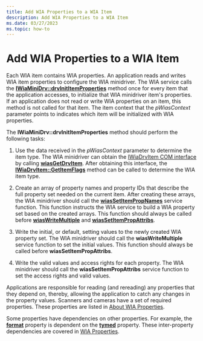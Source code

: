 ```yaml
---
title: Add WIA Properties to a WIA Item
description: Add WIA Properties to a WIA Item
ms.date: 03/27/2023
ms.topic: how-to
---
```


# Add WIA Properties to a WIA Item

Each WIA item contains WIA properties. An application reads and writes WIA item properties to configure the WIA minidriver. The WIA service calls the [**IWiaMiniDrv::drvInitItemProperties**](/windows-hardware/drivers/ddi/wiamindr_lh/nf-wiamindr_lh-iwiaminidrv-drvinititemproperties) method once for every item that the application accesses, to initialize that WIA minidriver item's properties. If an application does not read or write WIA properties on an item, this method is not called for that item. The item context that the *pWiasContext* parameter points to indicates which item will be initialized with WIA properties.

The **IWiaMiniDrv::drvInitItemProperties** method should perform the following tasks:

1. Use the data received in the *pWiasContext* parameter to determine the item type. The WIA minidriver can obtain the [IWiaDrvItem COM interface](iwiadrvitem-com-interface.md) by calling [**wiasGetDrvItem**](/windows-hardware/drivers/ddi/wiamdef/nf-wiamdef-wiasgetdrvitem). After obtaining this interface, the [**IWiaDrvItem::GetItemFlags**](/windows-hardware/drivers/ddi/wiamindr_lh/nf-wiamindr_lh-iwiadrvitem-getitemflags) method can be called to determine the WIA item type.

1. Create an array of property names and property IDs that describe the full property set needed on the current item. After creating these arrays, the WIA minidriver should call the [**wiasSetItemPropNames**](/windows-hardware/drivers/ddi/wiamdef/nf-wiamdef-wiassetitempropnames) service function. This function instructs the WIA service to build a WIA property set based on the created arrays. This function should always be called before [**wiasWriteMultiple**](/windows-hardware/drivers/ddi/wiamdef/nf-wiamdef-wiaswritemultiple) and [**wiasSetItemPropAttribs**](/windows-hardware/drivers/ddi/wiamdef/nf-wiamdef-wiassetitempropattribs).

1. Write the initial, or default, setting values to the newly created WIA property set. The WIA minidriver should call the **wiasWriteMultiple** service function to set the initial values. This function should always be called before **wiasSetItemPropAttribs**.

1. Write the valid values and access rights for each property. The WIA minidriver should call the **wiasSetItemPropAttribs** service function to set the access rights and valid values.

Applications are responsible for reading (and rereading) any properties that they depend on, thereby, allowing the application to catch any changes in the property values.
Scanners and cameras have a set of required properties. These properties are listed in [About WIA Properties](about-wia-properties.md).

Some properties have dependencies on other properties. For example, the [**format**](./wia-ipa-format.md) property is dependent on the [**tymed**](./wia-ipa-tymed.md) property. These inter-property dependencies are covered in [WIA Properties](./wia-properties.md).
